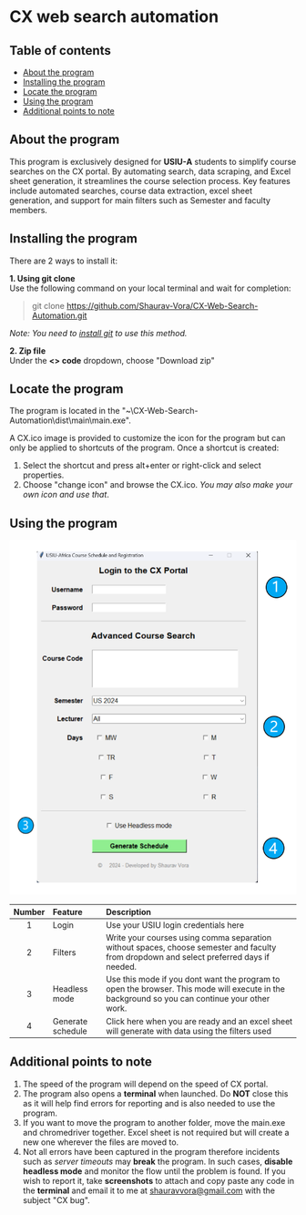 # CX web search automation  
## Table of contents
- [About the program](#about-the-program)
- [Installing the program](#installing-the-program)
- [Locate the program](#locate-the-program)
- [Using the program](#using-the-program)
- [Additional points to note](#additional-points-to-note)

<a id="about-the-program"></a>
## About the program
This program is exclusively designed for **USIU-A** students to simplify course searches on the CX portal. By automating search, data scraping, and Excel sheet generation, it streamlines the course selection process. Key features include automated searches, course data extraction, excel sheet generation, and support for main filters such as Semester and faculty members.  

<a id="installing-the-program"></a>
## Installing the program
There are 2 ways to install it:

**1. Using git clone**  
Use the following command on your local terminal and wait for completion:
>git clone https://github.com/Shaurav-Vora/CX-Web-Search-Automation.git

*Note: You need to [install git](https://git-scm.com/downloads) to use this method.* 

**2. Zip file**  
Under the **<> code** dropdown, choose "Download zip"

<a id="locate-the-program"></a>
## Locate the program
The program is located in the "~\CX-Web-Search-Automation\dist\main\main.exe".  

A CX.ico image is provided to customize the icon for the program but can only be applied to shortcuts of the program. Once a shortcut is created:
1. Select the shortcut and press alt+enter or right-click and select properties.
2. Choose "change icon" and browse the CX.ico. *You may also make your own icon and use that*.

<a id="using-the-program"></a>
## Using the program
![Screenshot of program](/Images/program_shot.png)

|Number      | Feature     |    Description                      |
|:-----------:|:-----------  |  :-----------------------------------|
|1           | Login       | Use your USIU login credentials here|
|2           | Filters     | Write your courses using comma separation without spaces, choose semester and faculty from dropdown and select preferred days if needed.|
|3           | Headless mode| Use this mode if you dont want the program to open the browser. This mode will execute in the background so you can continue your other work.|
|4           | Generate schedule| Click here when you are ready and an excel sheet will generate with data using the filters used|

<a id="additional-points-to-note"></a>
## Additional points to note
1. The speed of the program will depend on the speed of CX portal.
2. The program also opens a **terminal** when launched. Do **NOT** close this as it will help find errors for reporting and is also needed to use the program.
3. If you want to move the program to another folder, move the main.exe and chromedriver together. Excel sheet is not required but will create a new one wherever the files are moved to.
4. Not all errors have been captured in the program therefore incidents such as *server timeouts* may **break** the program. In such cases, **disable headless mode** and monitor the flow until the problem is found. If you wish to report it, take **screenshots** to attach and copy paste any code in the **terminal** and email it to me at shauravvora@gmail.com with the subject "CX bug".  
